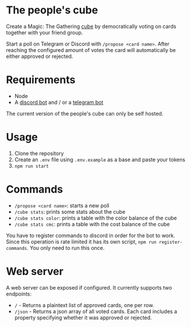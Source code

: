 # The people's cube

Create a Magic: The Gathering [cube](https://mtg.fandom.com/wiki/Cube_Draft) by democratically voting on cards together with your friend group.

Start a poll on Telegram or Discord with `/propose <card name>`. After reaching the configured amount of votes the card will automatically be either approved or rejected.

# Requirements

- Node
- A [discord bot](https://discord.com/developers/docs/intro) and / or a [telegram bot](https://core.telegram.org/bots)

The current version of the people's cube can only be self hosted.

# Usage

1. Clone the repository
2. Create an `.env` file using `.env.example` as a base and paste your tokens
3. `npm run start`

# Commands

- `/propose <card name>`: starts a new poll
- `/cube stats`: prints some stats about the cube
- `/cube stats color`: prints a table with the color balance of the cube
- `/cube stats cmc`: prints a table with the cost balance of the cube

You have to register commands to discord in order for the bot to work. Since this operation is rate limited it has its own script, `npm run register-commands`. You only need to run this once.

# Web server

A web server can be exposed if configured. It currently supports two endpoints:

- `/` - Returns a plaintext list of approved cards, one per row.
- `/json` - Returns a json array of all voted cards. Each card includes a property specifying whether it was approved or rejected.
